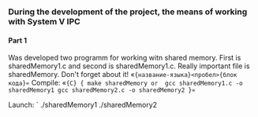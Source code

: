 ### During the development of the project, the means of working with System V IPC

#### Part 1
Was developed two programm for working witn shared memory. First is sharedMemory1.c and second is sharedMemory1.c.
Really important file is sharedMemory. Don't forget about it!
«`{название-языка}<пробел>{блок кода}«`
Compile:
    «`{C} {
    make sharedMemory
    or 
    gcc sharedMemory1.c -o sharedMemory1
	gcc sharedMemory2.c -o sharedMemory2
    }«`

Launch:
    `
    ./sharedMemory1
    ./sharedMemory2
    